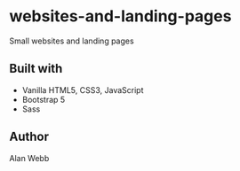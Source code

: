 # websites-and-landing-pages

Small websites and landing pages

## Built with

- Vanilla HTML5, CSS3, JavaScript
- Bootstrap 5
- Sass

## Author

Alan Webb

